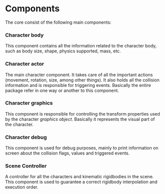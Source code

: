 # Components

The core consist of the following main components:

### Character body

This component contains all the information related to the character body, such as body size, shape, physics supported, mass, etc.

### Character actor

The main character component. It takes care of all the important actions \(movement, rotation, size, among other things\). It also holds all the collision information and is responsible for triggering events. Basically the entire package refer in one way or another to this component.

### Character graphics

This component is responsible for controlling the transform properties used by the character _graphics object_. Basically it represents the visual part of the character.

### Character debug

This component is used for debug purposes, mainly to print information on screen about the collision flags, values and triggered events.

### Scene Controller

A controller for all the characters and kinematic rigidbodies in the scene. This component is used to guarantee a correct rigidbody interpolation and execution order.



